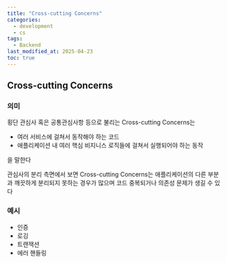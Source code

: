 ```yaml
---
title: "Cross-cutting Concerns"
categories:
  - development
  - cs
tags:
  - Backend
last_modified_at: 2025-04-23
toc: true
---
```


## Cross-cutting Concerns

### 의미

횡단 관심사 혹은 공통관심사항 등으로 불리는 Cross-cutting Concerns는

- 여러 서비스에 걸쳐서 동작해야 하는 코드
- 애플리케이션 내 여러 핵심 비지니스 로직들에 걸쳐서 실행되어야 하는 동작

을 말한다

관심사의 분리 측면에서 보면 Cross-cutting Concerns는 애플리케이션의 다른 부분과 깨끗하게 분리되지 못하는 경우가 많으며 코드 중복되거나 의존성 문제가 생길 수 있다
  
### 예시

- 인증
- 로깅
- 트랜잭션
- 에러 핸들링
